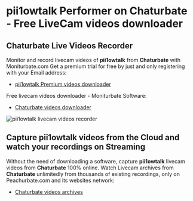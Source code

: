 # pii1owtalk Performer on Chaturbate - Free LiveCam videos downloader

## Chaturbate Live Videos Recorder

Monitor and record livecam videos of **pii1owtalk** from **Chaturbate** with Moniturbate.com
Get a premium trial for free by just and only registering with your Email address:
* [pii1owtalk Premium videos downloader](https://moniturbate.com/request-demo-licence-key.html)

Free livecam videos downloader - Moniturbate Software:
* [Chaturbate videos downloader](https://moniturbate.com/moniturbate-download-software.html)

![pii1owtalk livecam videos recorder](https://peachurnet.com/templates/moniturbate-software.png)


## Capture pii1owtalk videos from the Cloud and watch your recordings on Streaming

Without the need of downloading a software, capture **pii1owtalk** livecam videos from **Chaturbate** 100% online.
Watch Livecam archives from **Chaturbate** unlimitedly from thousands of existing recordings, only on Peachurbate.com and its websites network:
* [Chaturbate videos archives](https://peachurnet.com/)